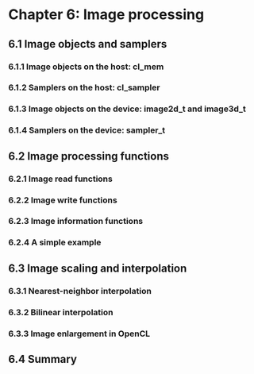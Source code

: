 # Chapter 6: Image processing

## 6.1 Image objects and samplers

### 6.1.1 Image objects on the host: cl_mem

### 6.1.2 Samplers on the host: cl_sampler

### 6.1.3 Image objects on the device: image2d_t and image3d_t

### 6.1.4 Samplers on the device: sampler_t

## 6.2 Image processing functions

### 6.2.1 Image read functions

### 6.2.2 Image write functions

### 6.2.3 Image information functions

### 6.2.4 A simple example

## 6.3 Image scaling and interpolation

### 6.3.1 Nearest-neighbor interpolation

### 6.3.2 Bilinear interpolation

### 6.3.3 Image enlargement in OpenCL

## 6.4 Summary

